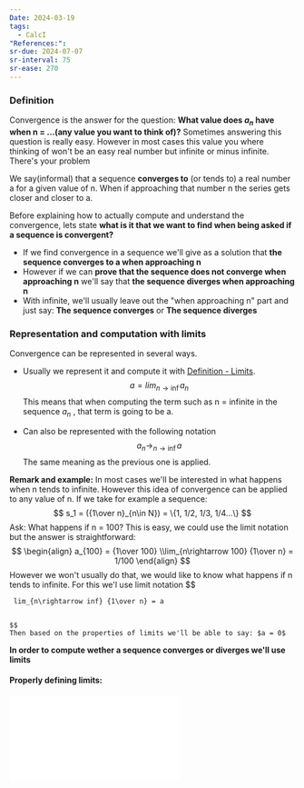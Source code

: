 ```yaml
---
Date: 2024-03-19
tags:
  - CalcI
"References:": 
sr-due: 2024-07-07
sr-interval: 75
sr-ease: 270
---
```

### Definition
Convergence is the answer for the question: **What value does $a_n$ have when n = ...(any value you want to think of)?** Sometimes answering this question is really easy. However in most cases this value you where thinking of won't be an easy real number but infinite or minus infinite. There's your problem

We say(informal) that a sequence **converges to** (or tends to) a real number a for a given value of n. When if approaching that number n the series gets closer and closer to a. 

Before explaining how to actually compute and understand the convergence, lets state **what is it that we want to find when being asked if a sequence is convergent?** 
+ If we find convergence in a sequence we'll give as a solution that **the sequence converges to a when approaching n**
+ However if we can **prove that the sequence does not converge when approaching n** we'll say that **the sequence diverges when approaching n**
+ With infinite, we'll usually leave out the "when approaching n" part and just say: **The sequence converges** or **The sequence diverges**

### Representation and computation with limits
Convergence can be represented in several ways. 
+ Usually we represent it and compute it with [Definition - Limits](Definition%20-%20Limits.md). 
	$$
	a = lim_{n\rightarrow \inf} a_n
	$$
	This means that when computing the term such as n = infinite in  the sequence $a_n$ , that term is going to be a. 

+ Can also be represented with the following notation
	$$
	a_n \rightarrow_{n\rightarrow \inf} a
	$$
	The same meaning as the previous one is applied. 

**Remark and example:**
	In most cases we'll be interested in what happens when n tends to infinite. However this idea of convergence can be applied to any value of n. If we take for example a sequence: 
	$$
	s_1 = ({1\over n}_{n\in N}) = \{1, 1/2, 1/3, 1/4...\}
	$$
	Ask: What happens if n = 100? 
	This is easy, we could use the limit notation but the answer is straightforward: 
	$$
	\begin{align}
	a_{100} = {1\over 100} \\lim_{n\rightarrow 100} {1\over n} = 1/100
	\end{align}
	$$
	However we won't usually do that, we would like to know what happens if n tends to infinite. For this we'l use limit notation
	$$
	
	 lim_{n\rightarrow inf} {1\over n} = a
	
		
	$$
	Then based on the properties of limits we'll be able to say: $a = 0$

**In order to compute wether a sequence converges or diverges we'll use limits**  
#### Properly defining limits: 
![Definition - Limits](Definition%20-%20Limits.md)